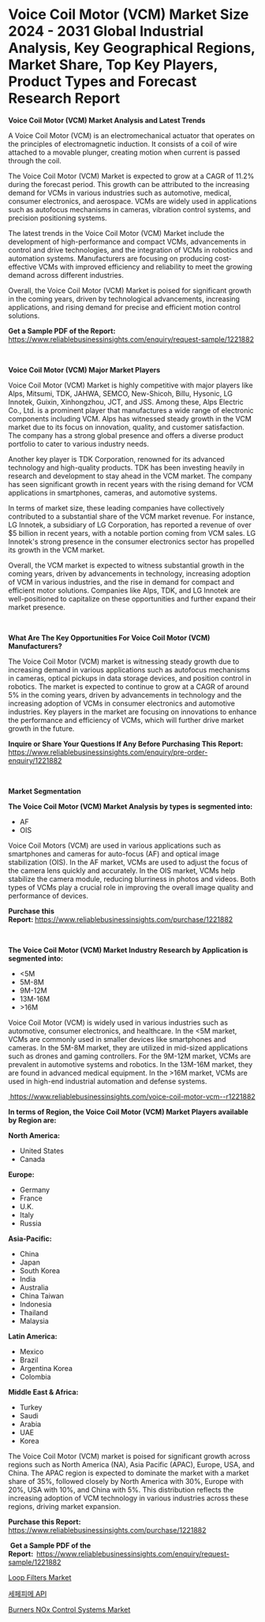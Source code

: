 <p><h1>Voice Coil Motor (VCM) Market Size 2024 - 2031 Global Industrial Analysis, Key Geographical Regions, Market Share, Top Key Players, Product Types and Forecast Research Report</h1></p><p><strong>Voice Coil Motor (VCM) Market Analysis and Latest Trends</strong></p>
<p><p>A Voice Coil Motor (VCM) is an electromechanical actuator that operates on the principles of electromagnetic induction. It consists of a coil of wire attached to a movable plunger, creating motion when current is passed through the coil.</p><p>The Voice Coil Motor (VCM) Market is expected to grow at a CAGR of 11.2% during the forecast period. This growth can be attributed to the increasing demand for VCMs in various industries such as automotive, medical, consumer electronics, and aerospace. VCMs are widely used in applications such as autofocus mechanisms in cameras, vibration control systems, and precision positioning systems.</p><p>The latest trends in the Voice Coil Motor (VCM) Market include the development of high-performance and compact VCMs, advancements in control and drive technologies, and the integration of VCMs in robotics and automation systems. Manufacturers are focusing on producing cost-effective VCMs with improved efficiency and reliability to meet the growing demand across different industries.</p><p>Overall, the Voice Coil Motor (VCM) Market is poised for significant growth in the coming years, driven by technological advancements, increasing applications, and rising demand for precise and efficient motion control solutions.</p></p>
<p><strong>Get a Sample PDF of the Report:&nbsp;</strong> <a href="https://www.reliablebusinessinsights.com/enquiry/request-sample/1221882">https://www.reliablebusinessinsights.com/enquiry/request-sample/1221882</a></p>
<p>&nbsp;</p>
<p><strong>Voice Coil Motor (VCM) Major Market Players</strong></p>
<p><p>Voice Coil Motor (VCM) Market is highly competitive with major players like Alps, Mitsumi, TDK, JAHWA, SEMCO, New-Shicoh, Billu, Hysonic, LG Innotek, Guixin, Xinhongzhou, JCT, and JSS. Among these, Alps Electric Co., Ltd. is a prominent player that manufactures a wide range of electronic components including VCM. Alps has witnessed steady growth in the VCM market due to its focus on innovation, quality, and customer satisfaction. The company has a strong global presence and offers a diverse product portfolio to cater to various industry needs.</p><p>Another key player is TDK Corporation, renowned for its advanced technology and high-quality products. TDK has been investing heavily in research and development to stay ahead in the VCM market. The company has seen significant growth in recent years with the rising demand for VCM applications in smartphones, cameras, and automotive systems.</p><p>In terms of market size, these leading companies have collectively contributed to a substantial share of the VCM market revenue. For instance, LG Innotek, a subsidiary of LG Corporation, has reported a revenue of over $5 billion in recent years, with a notable portion coming from VCM sales. LG Innotek's strong presence in the consumer electronics sector has propelled its growth in the VCM market.</p><p>Overall, the VCM market is expected to witness substantial growth in the coming years, driven by advancements in technology, increasing adoption of VCM in various industries, and the rise in demand for compact and efficient motor solutions. Companies like Alps, TDK, and LG Innotek are well-positioned to capitalize on these opportunities and further expand their market presence.</p></p>
<p>&nbsp;</p>
<p><strong>What Are The Key Opportunities For Voice Coil Motor (VCM) Manufacturers?</strong></p>
<p><p>The Voice Coil Motor (VCM) market is witnessing steady growth due to increasing demand in various applications such as autofocus mechanisms in cameras, optical pickups in data storage devices, and position control in robotics. The market is expected to continue to grow at a CAGR of around 5% in the coming years, driven by advancements in technology and the increasing adoption of VCMs in consumer electronics and automotive industries. Key players in the market are focusing on innovations to enhance the performance and efficiency of VCMs, which will further drive market growth in the future.</p></p>
<p><strong>Inquire or Share Your Questions If Any Before Purchasing This Report:</strong> <a href="https://www.reliablebusinessinsights.com/enquiry/pre-order-enquiry/1221882">https://www.reliablebusinessinsights.com/enquiry/pre-order-enquiry/1221882</a></p>
<p>&nbsp;</p>
<p><strong>Market Segmentation</strong></p>
<p><strong>The Voice Coil Motor (VCM) Market Analysis by types is segmented into:</strong></p>
<p><ul><li>AF</li><li>OIS</li></ul></p>
<p><p>Voice Coil Motors (VCM) are used in various applications such as smartphones and cameras for auto-focus (AF) and optical image stabilization (OIS). In the AF market, VCMs are used to adjust the focus of the camera lens quickly and accurately. In the OIS market, VCMs help stabilize the camera module, reducing blurriness in photos and videos. Both types of VCMs play a crucial role in improving the overall image quality and performance of devices.</p></p>
<p><strong>Purchase this Report:&nbsp;</strong><a href="https://www.reliablebusinessinsights.com/purchase/1221882">https://www.reliablebusinessinsights.com/purchase/1221882</a></p>
<p>&nbsp;</p>
<p><strong>The Voice Coil Motor (VCM) Market Industry Research by Application is segmented into:</strong></p>
<p><ul><li><5M</li><li>5M-8M</li><li>9M-12M</li><li>13M-16M</li><li>>16M</li></ul></p>
<p><p>Voice Coil Motor (VCM) is widely used in various industries such as automotive, consumer electronics, and healthcare. In the <5M market, VCMs are commonly used in smaller devices like smartphones and cameras. In the 5M-8M market, they are utilized in mid-sized applications such as drones and gaming controllers. For the 9M-12M market, VCMs are prevalent in automotive systems and robotics. In the 13M-16M market, they are found in advanced medical equipment. In the >16M market, VCMs are used in high-end industrial automation and defense systems.</p></p>
<p><a href="https://www.reliablebusinessinsights.com/voice-coil-motor-vcm--r1221882">&nbsp;https://www.reliablebusinessinsights.com/voice-coil-motor-vcm--r1221882</a></p>
<p><strong>In terms of Region, the Voice Coil Motor (VCM) Market Players available by Region are:</strong></p>
<p>
    <p> <strong> North America: </strong>
        <ul>
            <li>United States</li>
            <li>Canada</li>
        </ul>
        </p> 
    <p> <strong> Europe: </strong>
        <ul>
            <li>Germany</li>
            <li>France</li>
            <li>U.K.</li>
            <li>Italy</li>
            <li>Russia</li>
        </ul>
        </p> 
    <p> <strong> Asia-Pacific: </strong>
        <ul>
            <li>China</li>
            <li>Japan</li>
            <li>South Korea</li>
            <li>India</li>
            <li>Australia</li>
            <li>China Taiwan</li>
            <li>Indonesia</li>
            <li>Thailand</li>
            <li>Malaysia</li>
        </ul>
        </p> 
    <p> <strong> Latin America: </strong>
        <ul>
            <li>Mexico</li>
            <li>Brazil</li>
            <li>Argentina Korea</li>
            <li>Colombia</li>
        </ul>
        </p> 
    <p> <strong> Middle East & Africa: </strong>
        <ul>
            <li>Turkey</li>
            <li>Saudi</li>
            <li>Arabia</li>
            <li>UAE</li>
            <li>Korea</li>
        </ul>
    </p>
    </p>
<p><p>The Voice Coil Motor (VCM) market is poised for significant growth across regions such as North America (NA), Asia Pacific (APAC), Europe, USA, and China. The APAC region is expected to dominate the market with a market share of 35%, followed closely by North America with 30%, Europe with 20%, USA with 10%, and China with 5%. This distribution reflects the increasing adoption of VCM technology in various industries across these regions, driving market expansion.</p></p>
<p><strong>Purchase this Report: </strong><a href="https://www.reliablebusinessinsights.com/purchase/1221882">https://www.reliablebusinessinsights.com/purchase/1221882</a></p>
<p>&nbsp;<strong>Get a Sample PDF of the Report:&nbsp;&nbsp;</strong><a href="https://www.reliablebusinessinsights.com/enquiry/request-sample/1221882">https://www.reliablebusinessinsights.com/enquiry/request-sample/1221882</a></p>
<p><strong></strong></p>
<p><p><a href="https://github.com/NorbertYates/Market-Research-Report-List-5/blob/main/loop-filters-market.md">Loop Filters Market</a></p><p><a href="https://medium.com/@joananitzsche/%EC%84%B8%ED%8E%98%ED%94%BC%EB%A9%94-api-%EC%8B%9C%EC%9E%A5-%EC%A0%84%EB%A7%9D-%EC%99%84%EB%B2%BD%ED%95%9C-%EC%82%B0%EC%97%85-%EB%B6%84%EC%84%9D-2024%EB%85%84%EB%B6%80%ED%84%B0-2031%EB%85%84%EA%B9%8C%EC%A7%80-438fde5aa12b">세페피메 API</a></p><p><a href="https://view.publitas.com/reportprime-1/insights-into-the-burners-nox-control-systems-market-market-players-market-size-geographical-regions-and-forecast-2024-2031/">Burners NOx Control Systems Market</a></p></p>